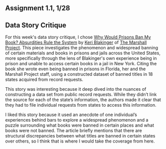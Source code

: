 ## Assignment 1.1, 1/28
## Data Story Critique

For this week's data story critique, I chose [Why Would Prisons Ban My Book? Absurdities Rule the System](https://www.themarshallproject.org/2022/12/21/prison-banned-books-new-york-florida-censorship)
by [Keri Blakinger](https://www.themarshallproject.org/staff/keri-blakinger) of [The Marshall Project](https://www.themarshallproject.org/?ref=nav). 
This piece investigates the phenomenon and widespread banning of certain materials and books in prisons and jails across the United States, 
more specifically through the lens of Blakinger's own experience being in prison and unable to access certain books in a jail in New York. 
Citing the book she wrote even being banned in prisons in Florida, her and the Marshall Project staff, using a constructed dataset of banned titles in 18 states acquired from record requests.

This story was interesting because it deep dived into the nuances of constructing a data set from public record requests. While they didn’t link the source for each of the state’s information, the authors made it clear that they had to file individual requests from states to access this information. 

I liked this story because it used an anecdote of one individual’s experiences behind bars to explore a widespread phenomenon and a puzzle surrounding what books were banned in certain places and what books were not banned. The article briefly mentions that there are structural discrepancies between what titles are banned in certain states over others, so I think that is where I would take the coverage from here.


